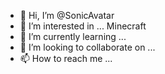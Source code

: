 - 👋 Hi, I’m @SonicAvatar
- 👀 I’m interested in ... Minecraft
- 🌱 I’m currently learning ...
- 💞️ I’m looking to collaborate on ...
- 📫 How to reach me ...

<!---
SonicAvatar/SonicAvatar is a ✨ special ✨ repository because its `README.md` (this file) appears on your GitHub profile.
You can click the Preview link to take a look at your changes.
--->
